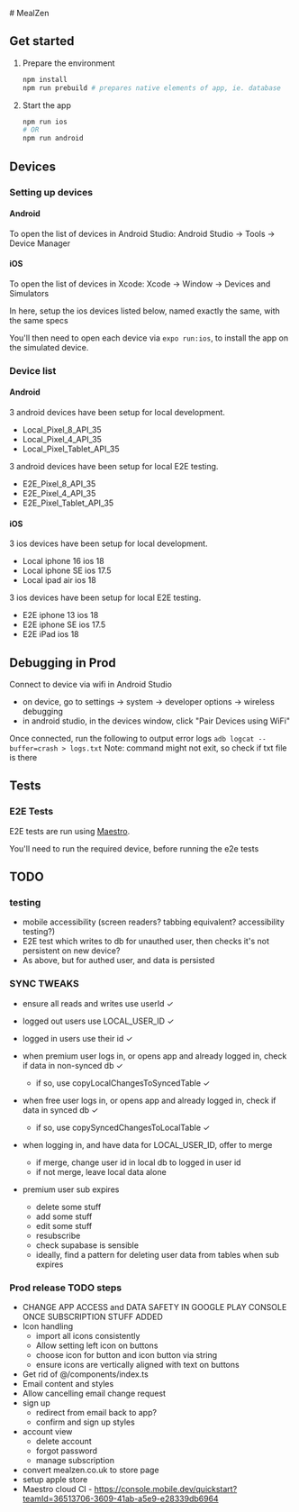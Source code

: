 # MealZen

## Get started

1. Prepare the environment

   ```bash
   npm install
   npm run prebuild # prepares native elements of app, ie. database
   ```

2. Start the app

   ```bash
   npm run ios
   # OR
   npm run android
   ```

## Devices

### Setting up devices

#### Android

To open the list of devices in Android Studio:
Android Studio -> Tools -> Device Manager

#### iOS

To open the list of devices in Xcode:
Xcode -> Window -> Devices and Simulators

In here, setup the ios devices listed below, named exactly the same, with the same specs

You'll then need to open each device via `expo run:ios`, to install the app on the simulated device.

### Device list

#### Android

3 android devices have been setup for local development.

- Local_Pixel_8_API_35
- Local_Pixel_4_API_35
- Local_Pixel_Tablet_API_35

3 android devices have been setup for local E2E testing.

- E2E_Pixel_8_API_35
- E2E_Pixel_4_API_35
- E2E_Pixel_Tablet_API_35

#### iOS

3 ios devices have been setup for local development.

- Local iphone 16 ios 18
- Local iphone SE ios 17.5
- Local ipad air ios 18

3 ios devices have been setup for local E2E testing.

- E2E iphone 13 ios 18
- E2E iphone SE ios 17.5
- E2E iPad ios 18

## Debugging in Prod

Connect to device via wifi in Android Studio

- on device, go to settings -> system -> developer options -> wireless debugging
- in android studio, in the devices window, click "Pair Devices using WiFi"

Once connected, run the following to output error logs
`adb logcat --buffer=crash > logs.txt`
Note: command might not exit, so check if txt file is there

## Tests

### E2E Tests

E2E tests are run using [Maestro](https://maestro.mobile.dev/getting-started/installing-maestro).

You'll need to run the required device, before running the e2e tests

## TODO

### testing

- mobile accessibility (screen readers? tabbing equivalent? accessibility testing?)
- E2E test which writes to db for unauthed user, then checks it's not persistent on new device?
- As above, but for authed user, and data is persisted

### SYNC TWEAKS

- ensure all reads and writes use userId ✓
- logged out users use LOCAL_USER_ID ✓
- logged in users use their id ✓

- when premium user logs in, or opens app and already logged in, check if data in non-synced db ✓

  - if so, use copyLocalChangesToSyncedTable ✓

- when free user logs in, or opens app and already logged in, check if data in synced db ✓

  - if so, use copySyncedChangesToLocalTable ✓

- when logging in, and have data for LOCAL_USER_ID, offer to merge

  - if merge, change user id in local db to logged in user id
  - if not merge, leave local data alone

- premium user sub expires
  - delete some stuff
  - add some stuff
  - edit some stuff
  - resubscribe
  - check supabase is sensible
  - ideally, find a pattern for deleting user data from tables when sub expires

### Prod release TODO steps

- CHANGE APP ACCESS and DATA SAFETY IN GOOGLE PLAY CONSOLE ONCE SUBSCRIPTION STUFF ADDED
- Icon handling
  - import all icons consistently
  - Allow setting left icon on buttons
  - choose icon for button and icon button via string
  - ensure icons are vertically aligned with text on buttons
- Get rid of @/components/index.ts
- Email content and styles
- Allow cancelling email change request
- sign up
  - redirect from email back to app?
  - confirm and sign up styles
- account view
  - delete account
  - forgot password
  - manage subscription
- convert mealzen.co.uk to store page
- setup apple store
- Maestro cloud CI - https://console.mobile.dev/quickstart?teamId=36513706-3609-41ab-a5e9-e28339db6964

